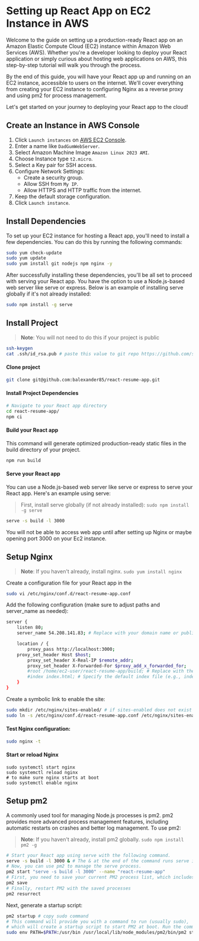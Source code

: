 # Setting up React App on EC2 Instance in AWS

Welcome to the guide on setting up a production-ready React app on an Amazon Elastic Compute Cloud (EC2) instance within Amazon Web Services (AWS). Whether you're a developer looking to deploy your React application or simply curious about hosting web applications on AWS, this step-by-step tutorial will walk you through the process.

By the end of this guide, you will have your React app up and running on an EC2 instance, accessible to users on the internet. We'll cover everything from creating your EC2 instance to configuring Nginx as a reverse proxy and using pm2 for process management.

Let's get started on your journey to deploying your React app to the cloud!

## Create an Instance in AWS Console

1. Click `Launch instances` on [AWS EC2 Console](https://us-east-1.console.aws.amazon.com/ec2/home).
2. Enter a name like `DadGumWebServer`.
3. Select Amazon Machine Image `Amazon Linux 2023 AMI`.
4. Choose Instance type `t2.micro`.
5. Select a Key pair for SSH access.
6. Configure Network Settings:
   - Create a security group.
   - Allow SSH from `My IP`.
   - Allow HTTPS and HTTP traffic from the internet.
7. Keep the default storage configuration.
8. Click `Launch instance`.

## Install Dependencies
To set up your EC2 instance for hosting a React app, you'll need to install a few dependencies. You can do this by running the following commands:
```bash
sudo yum check-update
sudo yum update
sudo yum install git nodejs npm nginx -y
```
After successfully installing these dependencies, you'll be all set to proceed with serving your React app. You have the option to use a Node.js-based web server like serve or express. Below is an example of installing serve globally if it's not already installed:
```bash
sudo npm install -g serve
```

## Install Project

> **Note**: You will not need to do this if your project is public
```bash
ssh-keygen
cat .ssh/id_rsa.pub # paste this value to git repo https://github.com/settings/ssh/new
```

#### Clone project

```bash
git clone git@github.com:balexander85/react-resume-app.git
```

#### Install Project Dependencies
```bash
# Navigate to your React app directory
cd react-resume-app/
npm ci
```

#### Build your React app
This command will generate optimized production-ready static files in the build directory of your project.
```bash
npm run build
```

#### Serve your React app
You can use a Node.js-based web server like serve or express to serve your React app. Here's an example using serve:
> First, install serve globally (if not already installed): `sudo npm install -g serve`
```bash
serve -s build -l 3000
```
You will not be able to access web app until after setting up Nginx or maybe opening port 3000 on your Ec2 instance.

## Setup Nginx
> **Note**: If you haven't already, install nginx. `sudo yum install nginx`

Create a configuration file for your React app in the
```bash
sudo vi /etc/nginx/conf.d/react-resume-app.conf
```

Add the following configuration (make sure to adjust paths and server_name as needed):
```bash
server {
    listen 80;
    server_name 54.208.141.83; # Replace with your domain name or public IP address

    location / {
        proxy_pass http://localhost:3000;
	proxy_set_header Host $host;
        proxy_set_header X-Real-IP $remote_addr;
        proxy_set_header X-Forwarded-For $proxy_add_x_forwarded_for;
        #root /home/ec2-user/react-resume-app/build; # Replace with the actual path to your website files
        #index index.html; # Specify the default index file (e.g., index.html)
    }
}
```

Create a symbolic link to enable the site:
```bash
sudo mkdir /etc/nginx/sites-enabled/ # if sites-enabled does not exist
sudo ln -s /etc/nginx/conf.d/react-resume-app.conf /etc/nginx/sites-enabled/
```

#### Test Nginx configuration:
```bash
sudo nginx -t
```

#### Start or reload Nginx
```
sudo systemctl start nginx
sudo systemctl reload nginx
# to make sure nginx starts at boot
sudo systemctl enable nginx
```

## Setup pm2

A commonly used tool for managing Node.js processes is pm2. pm2 provides more advanced process management features, including automatic restarts on crashes and better log management. To use pm2:
> **Note**: If you haven't already, install pm2 globally. `sudo npm install pm2 -g`

```bash
# Start your React app using serve with the following command.
serve -s build -l 3000 & # The & at the end of the command runs serve in the background.
# Now, you can use pm2 to manage the serve process.
pm2 start "serve -s build -l 3000" --name "react-resume-app"
# First, you need to save your current PM2 process list, which includes your application, so that it can be restored after a reboot.
pm2 save
# Finally, restart PM2 with the saved processes
pm2 resurrect
```

Next, generate a startup script:
```bash
pm2 startup # copy sudo command
# This command will provide you with a command to run (usually sudo),
# which will create a startup script to start PM2 at boot. Run the command provided.
sudo env PATH=$PATH:/usr/bin /usr/local/lib/node_modules/pm2/bin/pm2 startup systemd -u ec2-user --hp /home/ec2-user
```
